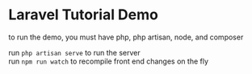 # Laravel Tutorial Demo

to run the demo, you must have php, php artisan, node, and composer

run `php artisan serve` to run the server  
run `npm run watch` to recompile front end changes on the fly 


